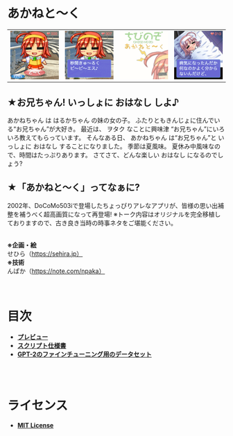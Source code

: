# あかねと〜く

<TABLE border="0">
  <TBODY>
    <TR>
      <TD><img src="./docs/images/0.png" width="160"></TD>
      <TD><img src="./docs/images/1.png" width="160"></TD>
      <TD><img src="./docs/images/2.png" width="160"></TD>
      <TD><img src="./docs/images/3.png" width="160"></TD>
    </TR>
  </TBODY>
</TABLE>

## ★お兄ちゃん! いっしょに おはなし しよ♪

あかねちゃん は はるかちゃん の妹の女の子。
ふたりともきんじょに住んでいる“お兄ちゃん”が大好き。
最近は、 ヲタク なことに興味津
“お兄ちゃん”にいろいろ教えてもらっています。
そんなある日、 あかねちゃん は“お兄ちゃん”と
いっしょに おはなし することになりました。
季節は夏風味。
夏休み中風味なので、時間はたっぷりあります。
さてさて、どんな楽しい おはなし になるのでしょう?

## ★「あかねと〜く」ってなぁに?
2002年、DoCoMo503iで登場したちょっぴりアレなアプリが、皆様の思い出補整を補うべく超高画質になって再登場!
※トーク内容はオリジナルを完全移植しておりますので、古き良き当時の時事ネタをご堪能ください。
<BR>
<BR>

**※企画・絵**  
せひら（https://sehira.jp）  
**※技術**  
んぱか（https://note.com/npaka）  
<BR>
<BR>

# **目次**
- [**プレビュー**](https://npaka3.github.io/akane-talk/)
- [**スクリプト仕様書**](docs/script.md)
- [**GPT-2のファインチューニング用のデータセット**](docs/dataset.txt)
<BR>
<BR>

# **ライセンス**
- [**MIT License**](LICENSE)